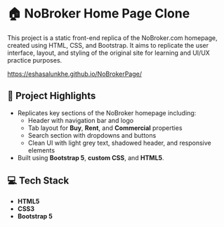 # 🏠 NoBroker Home Page Clone

This project is a static front-end replica of the NoBroker.com homepage, created using HTML, CSS, and Bootstrap. It aims to replicate the user interface, layout, and styling of the original site for learning and UI/UX practice purposes.

https://eshasalunkhe.github.io/NoBrokerPage/

## 📌 Project Highlights

- Replicates key sections of the NoBroker homepage including:
  - Header with navigation bar and logo
  - Tab layout for **Buy**, **Rent**, and **Commercial** properties
  - Search section with dropdowns and buttons
  - Clean UI with light grey text, shadowed header, and responsive elements
- Built using **Bootstrap 5**, **custom CSS**, and **HTML5**.

## 💻 Tech Stack

- **HTML5**
- **CSS3**
- **Bootstrap 5**



